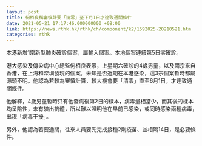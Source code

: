 ```yaml
---
layout: post
title: 何栢良稱審慎計要「清零」至下月1日才達致通關條件
date: 2021-05-21 17:17:46.000000000 +08:00
link: https://news.rthk.hk/rthk/ch/component/k2/1592025-20210521.htm
categories: rthk
---
```


本港新增1宗新型肺炎確診個案，屬輸入個案。本地個案連續第5日零確診。

港大感染及傳染病中心總監何栢良表示，上星期六確診的4歲男童，以及兩宗來自香港，在上海和深圳發現的個案，未知是否近期在本港感染，這3宗個案暫時都屬源頭不明。他認為若較為審慎計算，較大機會要「清零」直至6月1日，才達致通關條件。

他解釋，4歲男童暫時只有他發病後第2日的樣本，病毒量相當少，而其後的樣本均呈陰性，未有驗出抗體，所以難以證明他在早前已感染，或同時感染兩種病毒，出現「病毒干擾」。

另外，他認為若要通關，往來人員要先完成接種2劑疫苗、並相隔14日，是必要條件。
